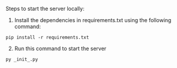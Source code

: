 Steps to start the server locally:
1. Install the dependencies in requirements.txt using the following command:
```
pip install -r requirements.txt 
```

2. Run this command to start the server
```
py _init_.py
```
